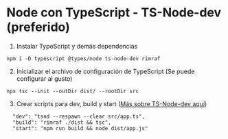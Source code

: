 # Node con TypeScript - TS-Node-dev (preferido)

1. Instalar TypeScript y demás dependencias

```
npm i -D typescript @types/node ts-node-dev rimraf
```

2. Inicializar el archivo de configuración de TypeScript (Se puede configurar al gusto)

```
npx tsc --init --outDir dist/ --rootDir src
```

3. Crear scripts para dev, build y start ([Más sobre TS-Node-dev aquí](https://www.npmjs.com/package/ts-node-dev))

```
  "dev": "tsnd --respawn --clear src/app.ts",
  "build": "rimraf ./dist && tsc",
  "start": "npm run build && node dist/app.js"
```
